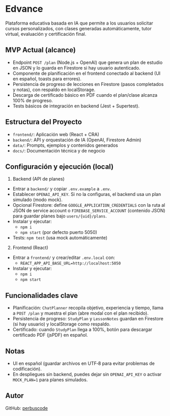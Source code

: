 # Edvance

Plataforma educativa basada en IA que permite a los usuarios solicitar cursos personalizados, con clases generadas automáticamente, tutor virtual, evaluación y certificación final.

## MVP Actual (alcance)

- Endpoint `POST /plan` (Node.js + OpenAI) que genera un plan de estudio en JSON y lo guarda en Firestore si hay usuario autenticado.
- Componente de planificación en el frontend conectado al backend (UI en español, toasts para errores).
- Persistencia de progreso de lecciones en Firestore (pasos completados y notas), con respaldo en localStorage.
- Descarga de certificado básico en PDF cuando el plan/clase alcanza 100% de progreso.
- Tests básicos de integración en backend (Jest + Supertest).

## Estructura del Proyecto

- `frontend/`: Aplicación web (React + CRA)
- `backend/`: API y orquestación de IA (OpenAI, Firestore Admin)
- `data/`: Prompts, ejemplos y contenidos generados
- `docs/`: Documentación técnica y de negocio

## Configuración y ejecución (local)

1) Backend (API de planes)

- Entrar a `backend/` y copiar `.env.example` a `.env`.
- Establecer `OPENAI_API_KEY`. Si no la configuras, el backend usa un plan simulado (modo mock).
- Opcional Firestore: define `GOOGLE_APPLICATION_CREDENTIALS` con la ruta al JSON de service account o `FIREBASE_SERVICE_ACCOUNT` (contenido JSON) para guardar planes bajo `users/{uid}/plans`.
- Instalar y ejecutar:
  - `npm i`
  - `npm start` (por defecto puerto 5050)
- Tests: `npm test` (usa mock automáticamente)

2) Frontend (React)

- Entrar a `frontend/` y crear/editar `.env.local` con:
  - `REACT_APP_API_BASE_URL=http://localhost:5050`
- Instalar y ejecutar:
  - `npm i`
  - `npm start`

## Funcionalidades clave

- Planificación: `ChatPlanner` recopila objetivo, experiencia y tiempo, llama a `POST /plan` y muestra el plan (abre modal con el plan recibido).
- Persistencia de progreso: `StudyPlan` y `LessonNotes` guardan en Firestore (si hay usuario) y localStorage como respaldo.
- Certificado: cuando `StudyPlan` llega a 100%, botón para descargar certificado PDF (jsPDF) en español.

## Notas

- UI en español (guardar archivos en UTF‑8 para evitar problemas de codificación).
- En despliegues sin backend, puedes dejar sin `OPENAI_API_KEY` o activar `MOCK_PLAN=1` para planes simulados.

## Autor
GitHub: [perbuscode](https://github.com/perbuscode)
